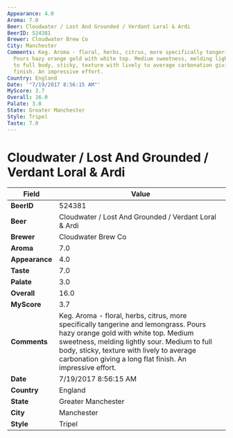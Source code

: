 ```yaml
---
Appearance: 4.0
Aroma: 7.0
Beer: Cloudwater / Lost And Grounded / Verdant Loral & Ardi
BeerID: 524381
Brewer: Cloudwater Brew Co
City: Manchester
Comments: Keg. Aroma - floral, herbs, citrus, more specifically tangerine and lemongrass.
  Pours hazy orange gold with white top. Medium sweetness, melding lightly sour. Medium
  to full body, sticky, texture with lively to average carbonation giving a long flat
  finish. An impressive effort.
Country: England
Date: '"7/19/2017 8:56:15 AM"'
MyScore: 3.7
Overall: 16.0
Palate: 3.0
State: Greater Manchester
Style: Tripel
Taste: 7.0
---
```


# Cloudwater / Lost And Grounded / Verdant Loral & Ardi

| Field         | Value |
|---------------|-------|
| **BeerID** | 524381 |
| **Beer** | Cloudwater / Lost And Grounded / Verdant Loral & Ardi |
| **Brewer** | Cloudwater Brew Co |
| **Aroma** | 7.0 |
| **Appearance** | 4.0 |
| **Taste** | 7.0 |
| **Palate** | 3.0 |
| **Overall** | 16.0 |
| **MyScore** | 3.7 |
| **Comments** | Keg. Aroma - floral, herbs, citrus, more specifically tangerine and lemongrass. Pours hazy orange gold with white top. Medium sweetness, melding lightly sour. Medium to full body, sticky, texture with lively to average carbonation giving a long flat finish. An impressive effort. |
| **Date** | 7/19/2017 8:56:15 AM |
| **Country** | England |
| **State** | Greater Manchester |
| **City** | Manchester |
| **Style** | Tripel |
